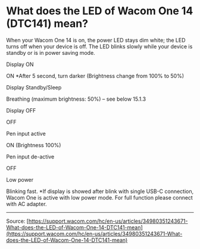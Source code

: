 # What does the LED of Wacom One 14 (DTC141) mean?

When your Wacom One 14 is on, the power LED stays dim white; the LED turns off when your device is off. The LED blinks slowly while your device is standby or is in power saving mode.

Display ON

ON
*After 5 second, turn darker (Brightness change from 100% to 50%)

Display Standby/Sleep

Breathing (maximum brightness: 50%) – see below 15.1.3

Display OFF

OFF

Pen input active

ON (Brightness 100%)

Pen input de-active

OFF

Low power

Blinking fast.
*If display is showed after blink with single USB-C connection, Wacom One is active with low power mode. For full function please connect with AC adapter.

---
Source: [https://support.wacom.com/hc/en-us/articles/34980351243671-What-does-the-LED-of-Wacom-One-14-DTC141-mean](https://support.wacom.com/hc/en-us/articles/34980351243671-What-does-the-LED-of-Wacom-One-14-DTC141-mean)
